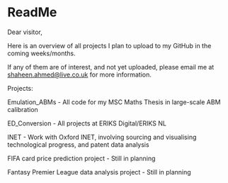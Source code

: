 # ReadMe

Dear visitor, 

Here is an overview of all projects I plan to upload to my GitHub in the coming weeks/months. 

If any of them are of interest, and not yet uploaded, please email me at shaheen.ahmed@live.co.uk for more information. 

Projects:

Emulation_ABMs - All code for my MSC Maths Thesis in large-scale ABM calibration

ED_Conversion - All projects at ERIKS Digital/ERIKS NL

INET - Work with Oxford INET, involving sourcing and visualising technological progress, and patent data analysis 

FIFA card price prediction project - Still in planning 

Fantasy Premier League data analysis project - Still in planning 

